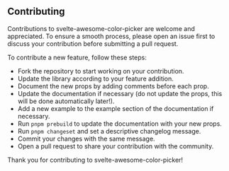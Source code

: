 ## Contributing

Contributions to svelte-awesome-color-picker are welcome and appreciated. To ensure a smooth process, please open an issue first to discuss your contribution before submitting a pull request.

To contribute a new feature, follow these steps:

- Fork the repository to start working on your contribution.
- Update the library according to your feature addition.
- Document the new props by adding comments before each prop.
- Update the documentation if necessary (do not update the props, this will be done automatically later!).
- Add a new example to the example section of the documentation if necessary.
- Run `pnpm prebuild` to update the documentation with your new props.
- Run `pnpm changeset` and set a descriptive changelog message.
- Commit your changes with the same message.
- Open a pull request to share your contribution with the community.

Thank you for contributing to svelte-awesome-color-picker!
